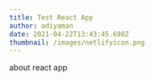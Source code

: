 ```yaml
---
title: Test React App
author: adiyaman
date: 2021-04-22T13:43:45.698Z
thumbnail: /images/netlifyicon.png
---
```

about react app